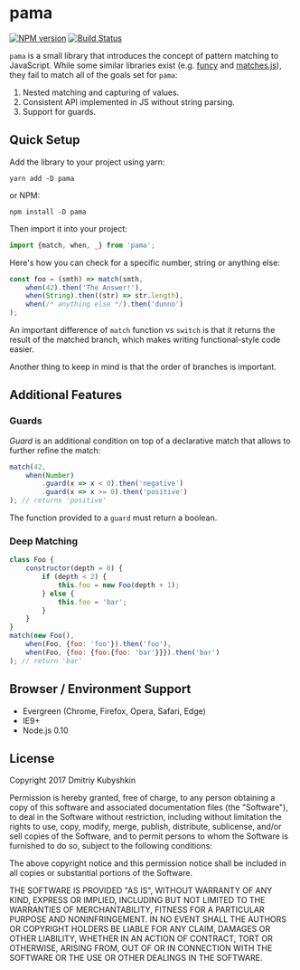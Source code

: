 # pama

[![NPM version](https://badge.fury.io/js/pama.svg)](https://npmjs.org/package/pama)
[![Build Status][travis-image]][travis-url]

[project-url]: https://github.com/grassator/pama
[travis-url]: https://travis-ci.org/grassator/pama
[travis-image]: https://travis-ci.org/grassator/pama.svg?branch=master

`pama` is a small library that introduces the concept of pattern matching to JavaScript. While some similar libraries exist (e.g. [funcy](https://www.npmjs.com/package/funcy) and [matches.js](https://github.com/natefaubion/matches.js)), they fail to match all of the goals set for `pama`:

1. Nested matching and capturing of values.
2. Consistent API implemented in JS without string parsing.
3. Support for guards.

## Quick Setup

Add the library to your project using yarn:

```
yarn add -D pama
```

or NPM:

```
npm install -D pama
```

Then import it into your project:

```js
import {match, when, _} from 'pama';
```

Here's how you can check for a specific number, string or anything else:

```js
const foo = (smth) => match(smth,
    when(42).then('The Answer!'),
    when(String).then((str) => str.length),
    when(/* anything else */).then('dunno')
);
```

An important difference of `match` function vs `switch` is that it returns the result
of the matched branch, which makes writing functional-style code easier.

Another thing to keep in mind is that the order of branches is important. 

## Additional Features

### Guards

*Guard* is an additional condition on top of a declarative match that allows to further refine the match:

```js
match(42,
    when(Number)
        .guard(x => x < 0).then('negative')
        .guard(x => x >= 0).then('positive')
); // returns 'positive'
```

The function provided to a `guard` must return a boolean.

### Deep Matching

```js
class Foo {
    constructor(depth = 0) {
        if (depth < 2) {
            this.foo = new Foo(depth + 1);
        } else {
            this.foo = 'bar';
        }
    }
}
match(new Foo(),
    when(Foo, {foo: 'foo'}).then('foo'),
    when(Foo, {foo: {foo:{foo: 'bar'}}}).then('bar')
); // return 'bar'
```

## Browser / Environment Support

* Evergreen (Chrome, Firefox, Opera, Safari, Edge)
* IE9+
* Node.js 0.10

## License

Copyright 2017 Dmitriy Kubyshkin

Permission is hereby granted, free of charge, to any person obtaining a copy
of this software and associated documentation files (the "Software"), to deal
in the Software without restriction, including without limitation the rights
to use, copy, modify, merge, publish, distribute, sublicense, and/or sell
copies of the Software, and to permit persons to whom the Software is
furnished to do so, subject to the following conditions:

The above copyright notice and this permission notice shall be included in all
copies or substantial portions of the Software.

THE SOFTWARE IS PROVIDED "AS IS", WITHOUT WARRANTY OF ANY KIND, EXPRESS OR
IMPLIED, INCLUDING BUT NOT LIMITED TO THE WARRANTIES OF MERCHANTABILITY,
FITNESS FOR A PARTICULAR PURPOSE AND NONINFRINGEMENT. IN NO EVENT SHALL THE
AUTHORS OR COPYRIGHT HOLDERS BE LIABLE FOR ANY CLAIM, DAMAGES OR OTHER
LIABILITY, WHETHER IN AN ACTION OF CONTRACT, TORT OR OTHERWISE, ARISING FROM,
OUT OF OR IN CONNECTION WITH THE SOFTWARE OR THE USE OR OTHER DEALINGS IN THE
SOFTWARE.
